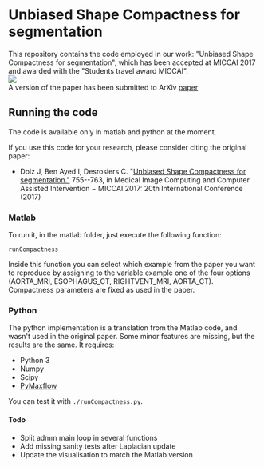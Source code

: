 # Unbiased Shape Compactness for segmentation
This repository contains the code employed in our work: "Unbiased Shape Compactness for segmentation", which has been accepted at MICCAI 2017 and awarded with the "Students travel award MICCAI".
<br>
<img src="https://github.com/josedolz/UnbiasedShapeCompactness/blob/master/CompactnessResults.png" />
<br>
A version of the paper has been submitted to ArXiv [paper](https://arxiv.org/pdf/1704.08908.pdf)

## Running the code
The code is available only in matlab and python at the moment.

If you use this code for your research, please consider citing the original paper:

- Dolz J, Ben Ayed I, Desrosiers C. "[Unbiased Shape Compactness for segmentation."](https://arxiv.org/pdf/1704.08908.pdf) 755--763, in Medical Image Computing and Computer Assisted Intervention − MICCAI 2017: 20th International Conference (2017)

### Matlab
To run it, in the matlab folder, just execute the following function:
```
runCompactness
```

Inside this function you can select which example from the paper you want to reproduce by assigning to the variable example one of the four options (AORTA_MRI, ESOPHAGUS_CT, RIGHTVENT_MRI, AORTA_CT). Compactness parameters are fixed as used in the paper.

### Python
The python implementation is a translation from the Matlab code, and wasn't used in the original paper. Some minor features are missing, but the results are the same. It requires:
* Python 3
* Numpy
* Scipy
* [PyMaxflow](https://github.com/pmneila/PyMaxflow)

You can test it with `./runCompactness.py`.

#### Todo
* Split admm main loop in several functions
* Add missing sanity tests after Laplacian update
* Update the visualisation to match the Matlab version
